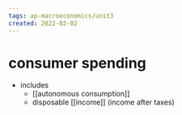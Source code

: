 ```yaml
---
tags: ap-macroeconomics/unit3 
created: 2022-02-02
---
```


# consumer spending

- includes
	- [[autonomous consumption]]
	- disposable [[income]] (income after taxes)

<!---->